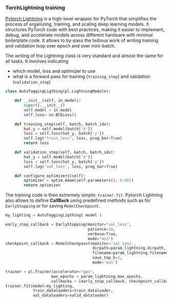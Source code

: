 ### TorchLightning training

[Pytorch Lightning](https://lightning.ai/docs/pytorch/stable/) is a high-level wrapper for PyTorch that simplifies the process of organizing, training, and scaling deep learning models.
It structures PyTorch code with best practices, making it easier to implement, debug, and accelerate models across different hardware with minimal boilerplate code.
It allows to by-pass the tedious work of writing training and validation loop over epoch and over mini-batch.

The writing of the Lightning class is very standard and almost the same for all tasks.
It involves indicating
- which model, loss and optimizer to use
- what is a forward pass for training (`training_step`) and validation (`validation_step`)

```python
class AutoTaggingLigthing(pl.LightningModule):

    def __init__(self, in_model):
        super().__init__()
        self.model = in_model
        self.loss= nn.BCELoss()

    def training_step(self, batch, batch_idx):
        hat_y = self.model(batch['X'])
        loss = self.loss(hat_y, batch['y'])
        self.log("train_loss", loss, prog_bar=True)
        return loss

    def validation_step(self, batch, batch_idx):
        hat_y = self.model(batch['X'])
        loss = self.loss(hat_y, batch['y'])
        self.log('val_loss', loss, prog_bar=True)

    def configure_optimizers(self):
        optimizer = optim.Adam(self.parameters(), 0.001)
        return optimizer
```

The training code is then extremely simple: `trainer.fit`.
Pytorch Lightning also allows to define **CallBack** using predefined methods such as for `EarlyStopping` or for saving `ModelCheckpoint`.

```python
my_lighting = AutoTaggingLigthing( model )

early_stop_callback = EarlyStopping(monitor="val_loss",
                                    patience=10,
                                    verbose=True,
                                    mode="min")
checkpoint_callback = ModelCheckpoint(monitor='val_loss',
                                      dirpath=param_lightning.dirpath,
                                      filename=param_lightning.filename,
                                      save_top_k=1,
                                      mode='min')

trainer = pl.Trainer(accelerator="gpu",
                    max_epochs = param_lightning.max_epochs,
                    callbacks = [early_stop_callback, checkpoint_callback])
trainer.fit(model=my_lighting,
            train_dataloaders=train_dataloader,
            val_dataloaders=valid_dataloader)
```
